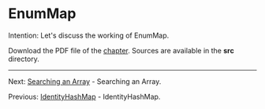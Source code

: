 # EnumMap

Intention: Let's discuss the working of EnumMap.

Download the PDF file of the [chapter](chapter_35.pdf). Sources are available in the <b>src</b> directory. 

<hr>

Next: [Searching an Array](chapter_36.md "Searching an Array") - Searching an Array.

Previous: [IdentityHashMap](chapter_34.md "IdentityHashMap") - IdentityHashMap.